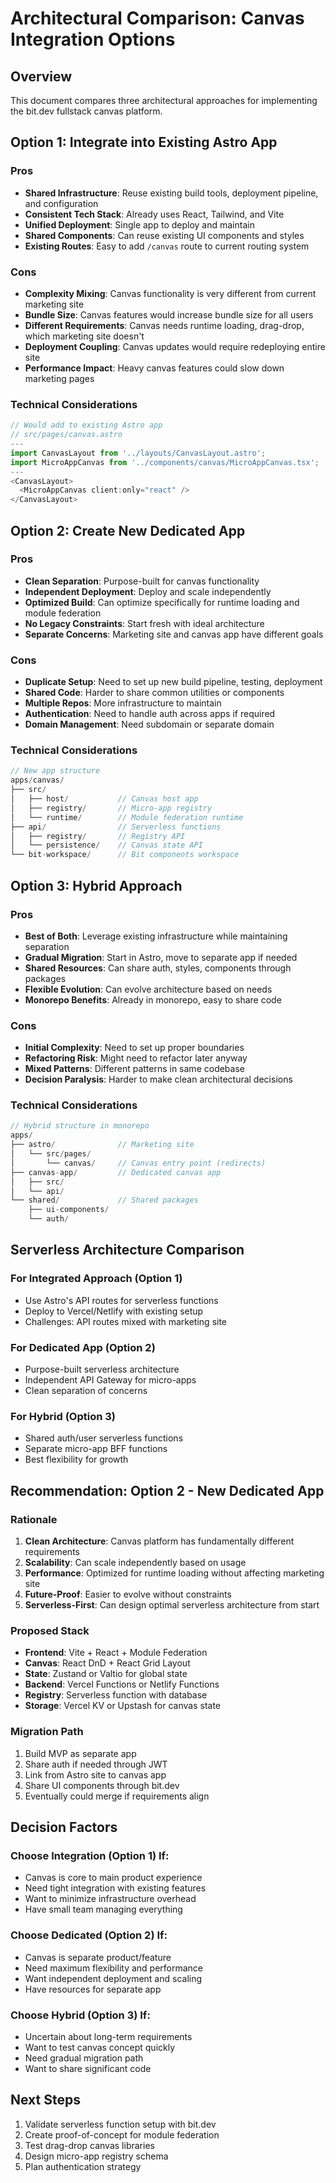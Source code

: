 # Architectural Comparison: Canvas Integration Options

## Overview
This document compares three architectural approaches for implementing the bit.dev fullstack canvas platform.

## Option 1: Integrate into Existing Astro App

### Pros
- **Shared Infrastructure**: Reuse existing build tools, deployment pipeline, and configuration
- **Consistent Tech Stack**: Already uses React, Tailwind, and Vite
- **Unified Deployment**: Single app to deploy and maintain
- **Shared Components**: Can reuse existing UI components and styles
- **Existing Routes**: Easy to add `/canvas` route to current routing system

### Cons
- **Complexity Mixing**: Canvas functionality is very different from current marketing site
- **Bundle Size**: Canvas features would increase bundle size for all users
- **Different Requirements**: Canvas needs runtime loading, drag-drop, which marketing site doesn't
- **Deployment Coupling**: Canvas updates would require redeploying entire site
- **Performance Impact**: Heavy canvas features could slow down marketing pages

### Technical Considerations
```typescript
// Would add to existing Astro app
// src/pages/canvas.astro
---
import CanvasLayout from '../layouts/CanvasLayout.astro';
import MicroAppCanvas from '../components/canvas/MicroAppCanvas.tsx';
---
<CanvasLayout>
  <MicroAppCanvas client:only="react" />
</CanvasLayout>
```

## Option 2: Create New Dedicated App

### Pros
- **Clean Separation**: Purpose-built for canvas functionality
- **Independent Deployment**: Deploy and scale independently
- **Optimized Build**: Can optimize specifically for runtime loading and module federation
- **No Legacy Constraints**: Start fresh with ideal architecture
- **Separate Concerns**: Marketing site and canvas app have different goals

### Cons
- **Duplicate Setup**: Need to set up new build pipeline, testing, deployment
- **Shared Code**: Harder to share common utilities or components
- **Multiple Repos**: More infrastructure to maintain
- **Authentication**: Need to handle auth across apps if required
- **Domain Management**: Need subdomain or separate domain

### Technical Considerations
```typescript
// New app structure
apps/canvas/
├── src/
│   ├── host/           // Canvas host app
│   ├── registry/       // Micro-app registry
│   └── runtime/        // Module federation runtime
├── api/                // Serverless functions
│   ├── registry/       // Registry API
│   └── persistence/    // Canvas state API
└── bit-workspace/      // Bit components workspace
```

## Option 3: Hybrid Approach

### Pros
- **Best of Both**: Leverage existing infrastructure while maintaining separation
- **Gradual Migration**: Start in Astro, move to separate app if needed
- **Shared Resources**: Can share auth, styles, components through packages
- **Flexible Evolution**: Can evolve architecture based on needs
- **Monorepo Benefits**: Already in monorepo, easy to share code

### Cons
- **Initial Complexity**: Need to set up proper boundaries
- **Refactoring Risk**: Might need to refactor later anyway
- **Mixed Patterns**: Different patterns in same codebase
- **Decision Paralysis**: Harder to make clean architectural decisions

### Technical Considerations
```typescript
// Hybrid structure in monorepo
apps/
├── astro/              // Marketing site
│   └── src/pages/
│       └── canvas/     // Canvas entry point (redirects)
├── canvas-app/         // Dedicated canvas app
│   ├── src/
│   └── api/
└── shared/             // Shared packages
    ├── ui-components/
    └── auth/
```

## Serverless Architecture Comparison

### For Integrated Approach (Option 1)
- Use Astro's API routes for serverless functions
- Deploy to Vercel/Netlify with existing setup
- Challenges: API routes mixed with marketing site

### For Dedicated App (Option 2)
- Purpose-built serverless architecture
- Independent API Gateway for micro-apps
- Clean separation of concerns

### For Hybrid (Option 3)
- Shared auth/user serverless functions
- Separate micro-app BFF functions
- Best flexibility for growth

## Recommendation: Option 2 - New Dedicated App

### Rationale
1. **Clean Architecture**: Canvas platform has fundamentally different requirements
2. **Scalability**: Can scale independently based on usage
3. **Performance**: Optimized for runtime loading without affecting marketing site
4. **Future-Proof**: Easier to evolve without constraints
5. **Serverless-First**: Can design optimal serverless architecture from start

### Proposed Stack
- **Frontend**: Vite + React + Module Federation
- **Canvas**: React DnD + React Grid Layout
- **State**: Zustand or Valtio for global state
- **Backend**: Vercel Functions or Netlify Functions
- **Registry**: Serverless function with database
- **Storage**: Vercel KV or Upstash for canvas state

### Migration Path
1. Build MVP as separate app
2. Share auth if needed through JWT
3. Link from Astro site to canvas app
4. Share UI components through bit.dev
5. Eventually could merge if requirements align

## Decision Factors

### Choose Integration (Option 1) If:
- Canvas is core to main product experience
- Need tight integration with existing features
- Want to minimize infrastructure overhead
- Have small team managing everything

### Choose Dedicated (Option 2) If:
- Canvas is separate product/feature
- Need maximum flexibility and performance
- Want independent deployment and scaling
- Have resources for separate app

### Choose Hybrid (Option 3) If:
- Uncertain about long-term requirements
- Want to test canvas concept quickly
- Need gradual migration path
- Want to share significant code

## Next Steps
1. Validate serverless function setup with bit.dev
2. Create proof-of-concept for module federation
3. Test drag-drop canvas libraries
4. Design micro-app registry schema
5. Plan authentication strategy